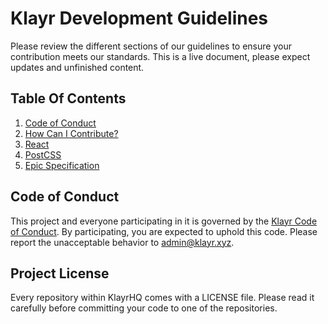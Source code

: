 # Klayr Development Guidelines

Please review the different sections of our guidelines to ensure your contribution meets our standards.
This is a live document, please expect updates and unfinished content.

## Table Of Contents

1. [Code of Conduct](#code-of-conduct)
1. [How Can I Contribute?](CONTRIBUTING_GUIDE.md)
1. [React](REACT_GUIDE.md)
1. [PostCSS](CSS_GUIDE.md)
1. [Epic Specification](EPIC_SPECIFICATION_GUIDE.md)

## Code of Conduct

This project and everyone participating in it is governed by the
[Klayr Code of Conduct](https://github.com/KlayrHQ/klayr/blob/development/docs/CODE_OF_CONDUCT.md). By participating, you are
expected to uphold this code. Please report the unacceptable behavior to
[admin@klayr.xyz](mailto:admin@klayr.xyz).

## Project License

Every repository within KlayrHQ comes with a LICENSE file. Please read it
carefully before committing your code to one of the repositories.
